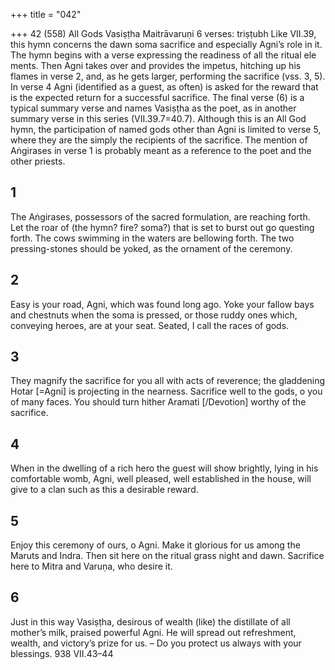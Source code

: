 +++
title = "042"

+++
42 (558)
All Gods
Vasiṣṭha Maitrāvaruṇi
6 verses: triṣṭubh
Like VII.39, this hymn concerns the dawn soma sacrifice and especially Agni’s role  in it. The hymn begins with a verse expressing the readiness of all the ritual ele ments. Then Agni takes over and provides the impetus, hitching up his flames in  verse 2, and, as he gets larger, performing the sacrifice (vss. 3, 5). In verse 4 Agni  (identified as a guest, as often) is asked for the reward that is the expected return  for a successful sacrifice. The final verse (6) is a typical summary verse and names  Vasiṣṭha as the poet, as in another summary verse in this series (VII.39.7=40.7).  Although this is an All God hymn, the participation of named gods other than  Agni is limited to verse 5, where they are the simply the recipients of the sacrifice.  The mention of Aṅgirases in verse 1 is probably meant as a reference to the poet  and the other priests.
## 1
The Aṅgirases, possessors of the sacred formulation, are reaching forth.  Let the roar of (the hymn? fire? soma?) that is set to burst out go
questing forth.
The cows swimming in the waters are bellowing forth. The two
pressing-stones should be yoked, as the ornament of the ceremony.
## 2
Easy is your road, Agni, which was found long ago. Yoke your fallow  bays and chestnuts when the soma is pressed,
or those ruddy ones which, conveying heroes, are at your seat. Seated,  I call the races of gods.
## 3
They magnify the sacrifice for you all with acts of reverence; the
gladdening Hotar [=Agni] is projecting in the nearness.
Sacrifice well to the gods, o you of many faces. You should turn hither  Aramati [/Devotion] worthy of the sacrifice.
## 4
When in the dwelling of a rich hero the guest will show brightly, lying in  his comfortable womb,
Agni, well pleased, well established in the house, will give to a clan such  as this a desirable reward.
## 5
Enjoy this ceremony of ours, o Agni. Make it glorious for us among the  Maruts and Indra.
Then sit here on the ritual grass night and dawn. Sacrifice here to Mitra  and Varuṇa, who desire it.
## 6
Just in this way Vasiṣṭha, desirous of wealth (like) the distillate of all  mother’s milk, praised powerful Agni.
He will spread out refreshment, wealth, and victory’s prize for us. – Do  you protect us always with your blessings.
938 VII.43–44
